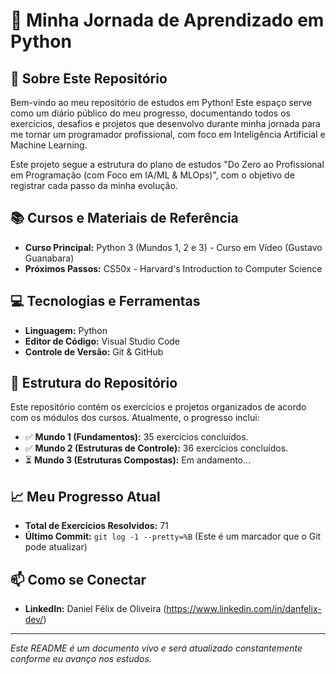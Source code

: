 # 🐍 Minha Jornada de Aprendizado em Python

## 🚀 Sobre Este Repositório

Bem-vindo ao meu repositório de estudos em Python! Este espaço serve como um diário público do meu progresso, documentando todos os exercícios, desafios e projetos que desenvolvo durante minha jornada para me tornar um programador profissional, com foco em Inteligência Artificial e Machine Learning.

Este projeto segue a estrutura do plano de estudos "Do Zero ao Profissional em Programação (com Foco em IA/ML & MLOps)", com o objetivo de registrar cada passo da minha evolução.

## 📚 Cursos e Materiais de Referência

* **Curso Principal:** Python 3 (Mundos 1, 2 e 3) - Curso em Vídeo (Gustavo Guanabara)
* **Próximos Passos:** CS50x - Harvard's Introduction to Computer Science

## 💻 Tecnologias e Ferramentas

* **Linguagem:** Python
* **Editor de Código:** Visual Studio Code
* **Controle de Versão:** Git & GitHub

## 📂 Estrutura do Repositório

Este repositório contém os exercícios e projetos organizados de acordo com os módulos dos cursos. Atualmente, o progresso inclui:

* ✅ **Mundo 1 (Fundamentos):** 35 exercícios concluídos.
* ✅ **Mundo 2 (Estruturas de Controle):** 36 exercícios concluídos.
* ⏳ **Mundo 3 (Estruturas Compostas):** Em andamento...

## 📈 Meu Progresso Atual

* **Total de Exercícios Resolvidos:** 71
* **Último Commit:** `git log -1 --pretty=%B` (Este é um marcador que o Git pode atualizar)

## 📫 Como se Conectar

* **LinkedIn:** Daniel Félix de Oliveira (https://www.linkedin.com/in/danfelix-dev/)

---
*Este README é um documento vivo e será atualizado constantemente conforme eu avanço nos estudos.*